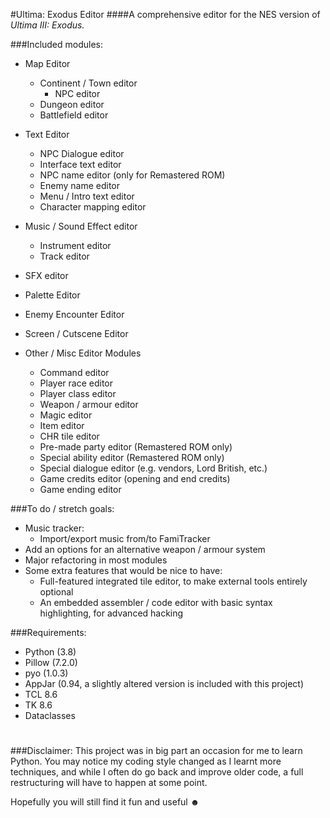 #Ultima: Exodus Editor
####A comprehensive editor for the NES version of *Ultima III: Exodus.*

###Included modules:
- Map Editor
    - Continent / Town editor
      - NPC editor
    - Dungeon editor
    - Battlefield editor
    
- Text Editor
    - NPC Dialogue editor
    - Interface text editor
    - NPC name editor (only for Remastered ROM)
    - Enemy name editor
    - Menu / Intro text editor
    - Character mapping editor

- Music / Sound Effect editor
  - Instrument editor
  - Track editor
- SFX editor
  
- Palette Editor
- Enemy Encounter Editor
- Screen / Cutscene Editor
    
- Other / Misc Editor Modules
    - Command editor
    - Player race editor
    - Player class editor
    - Weapon / armour editor
    - Magic editor
    - Item editor
    - CHR tile editor
    - Pre-made party editor (Remastered ROM only)
    - Special ability editor (Remastered ROM only)
    - Special dialogue editor (e.g. vendors, Lord British, etc.)
    - Game credits editor (opening and end credits)
    - Game ending editor
  
###To do / stretch goals:
- Music tracker:
  - Import/export music from/to FamiTracker
- Add an options for an alternative weapon / armour system
- Major refactoring in most modules
- Some extra features that would be nice to have:
    - Full-featured integrated tile editor, to make external tools entirely optional
    - An embedded assembler / code editor with basic syntax highlighting, for advanced hacking 

###Requirements:
- Python (3.8)
- Pillow (7.2.0)
- pyo (1.0.3)
- AppJar (0.94, a slightly altered version is included with this project)
- TCL 8.6
- TK 8.6
- Dataclasses

#
###Disclaimer:
This project was in big part an occasion for me to learn Python. You may notice my coding style changed as I learnt more
techniques,
and while I often do go back and improve older code, a full restructuring will have to happen at some point.

Hopefully you will still find it fun and useful ☻
